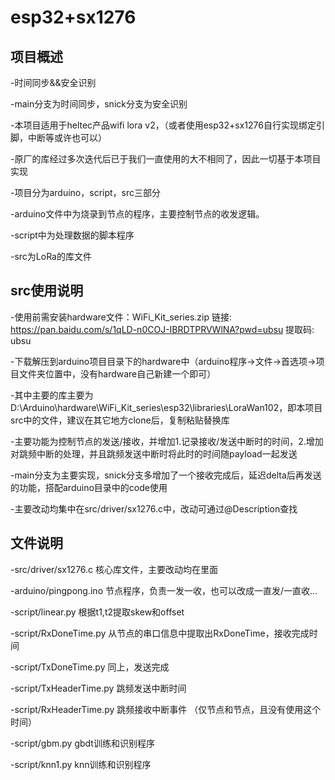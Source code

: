 # esp32+sx1276

## 项目概述

-时间同步&&安全识别

-main分支为时间同步，snick分支为安全识别

-本项目适用于heltec产品wifi lora v2，（或者使用esp32+sx1276自行实现绑定引脚，中断等或许也可以）

-原厂的库经过多次迭代后已于我们一直使用的大不相同了，因此一切基于本项目实现

-项目分为arduino，script，src三部分

-arduino文件中为烧录到节点的程序，主要控制节点的收发逻辑。

-script中为处理数据的脚本程序

-src为LoRa的库文件

## src使用说明

-使用前需安装hardware文件：WiFi_Kit_series.zip 链接: https://pan.baidu.com/s/1qLD-n0COJ-IBRDTPRVWlNA?pwd=ubsu 提取码: ubsu

-下载解压到arduino项目目录下的hardware中（arduino程序->文件->首选项->项目文件夹位置中，没有hardware自己新建一个即可）

-其中主要的库主要为D:\Arduino\hardware\WiFi_Kit_series\esp32\libraries\LoraWan102，即本项目src中的文件，建议在其它地方clone后，复制粘贴替换库

-主要功能为控制节点的发送/接收，并增加1.记录接收/发送中断时的时间，2.增加对跳频中断的处理，并且跳频发送中断时将此时的时间随payload一起发送

-main分支为主要实现，snick分支多增加了一个接收完成后，延迟delta后再发送的功能，搭配arduino目录中的code使用

-主要改动均集中在src/driver/sx1276.c中，改动可通过@Description查找

## 文件说明

-src/driver/sx1276.c  核心库文件，主要改动均在里面

-arduino/pingpong.ino  节点程序，负责一发一收，也可以改成一直发/一直收...

-script/linear.py  根据t1,t2提取skew和offset

-script/RxDoneTime.py 从节点的串口信息中提取出RxDoneTime，接收完成时间

-script/TxDoneTime.py 同上，发送完成

-script/TxHeaderTime.py 跳频发送中断时间

-script/RxHeaderTime.py 跳频接收中断事件    （仅节点和节点，且没有使用这个时间）

-script/gbm.py gbdt训练和识别程序

-script/knn1.py knn训练和识别程序